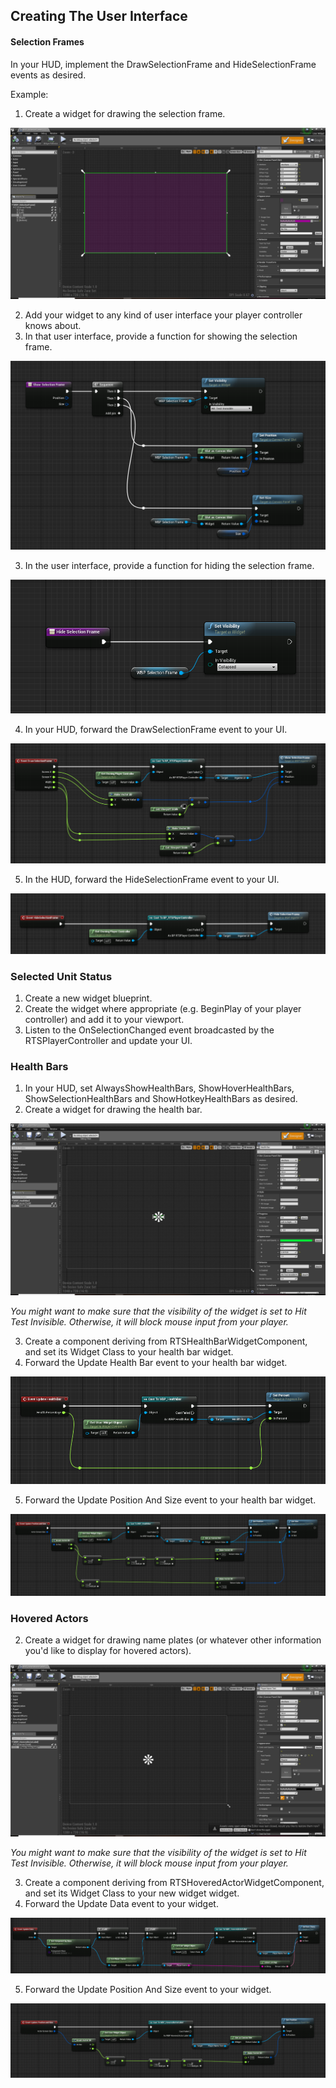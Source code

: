 ## Creating The User Interface

#### Selection Frames

In your HUD, implement the DrawSelectionFrame and HideSelectionFrame events as desired.

Example:

1. Create a widget for drawing the selection frame.

![Selection Frame Widget](Images/SelectionFrameWidget.png)

2. Add your widget to any kind of user interface your player controller knows about.
3. In that user interface, provide a function for showing the selection frame.

![UI - Show Selection Frame](Images/UIShowSelectionFrame.png)

3. In the user interface, provide a function for hiding the selection frame.

![UI - Hide Selection Frame](Images/UIHideSelectionFrame.png)

4. In your HUD, forward the DrawSelectionFrame event to your UI.

![HUD - Show Selection Frame](Images/HUDDrawSelectionFrame.png)

5. In the HUD, forward the HideSelectionFrame event to your UI.

![HUD - Hide Selection Frame](Images/HUDHideSelectionFrame.png)


### Selected Unit Status

1. Create a new widget blueprint.
1. Create the widget where appropriate (e.g. BeginPlay of your player controller) and add it to your viewport.
1. Listen to the OnSelectionChanged event broadcasted by the RTSPlayerController and update your UI.


### Health Bars

1. In your HUD, set AlwaysShowHealthBars, ShowHoverHealthBars, ShowSelectionHealthBars and ShowHotkeyHealthBars as desired.
2. Create a widget for drawing the health bar.

![Health Bar Widget](Images/HealthBarWidget.png)

_You might want to make sure that the visibility of the widget is set to Hit Test Invisible. Otherwise, it will block mouse input from your player._

3. Create a component deriving from RTSHealthBarWidgetComponent, and set its Widget Class to your health bar widget.
4. Forward the Update Health Bar event to your health bar widget.

![Component - Update Health Bar Value](Images/UpdateHealthBarValue.png)

5. Forward the Update Position And Size event to your health bar widget.

![Component - Update Health Bar Position And Size](Images/UpdateHealthBarPositionAndSize.png)


### Hovered Actors

2. Create a widget for drawing name plates (or whatever other information you'd like to display for hovered actors).

![Hovered Actor Widget](Images/HoveredActorWidget.png)

_You might want to make sure that the visibility of the widget is set to Hit Test Invisible. Otherwise, it will block mouse input from your player._

3. Create a component deriving from RTSHoveredActorWidgetComponent, and set its Widget Class to your new widget widget.
4. Forward the Update Data event to your widget.

![Component - Update Data](Images/UpdateHoveredActorData.png)

5. Forward the Update Position And Size event to your widget.

![Component - Update Widget Position And Size](Images/UpdateHoveredActorPositionAndSize.png)
